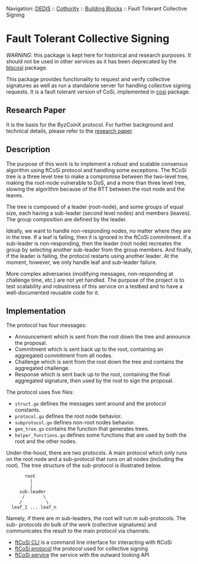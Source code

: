 Navigation: [DEDIS](https://github.com/dedis/doc/tree/master/README.md) ::
[Cothority](../README.md) ::
[Building Blocks](../doc/BuildingBlocks.md) ::
Fault Tolerant Collective Signing

# Fault Tolerant Collective Signing

*WARNING*: this package is kept here for historical and research purposes. It
should not be used in other services as it has been deprecated by the
[blscosi](../blscosi)
package.

This package provides functionality to request and verify collective signatures
as well as run a standalone server for handling collective signing requests.
It is a fault tolerant version of CoSi, implemented in
[cosi](../cosi/README.md) package.

## Research Paper

It is the basis for the ByzCoinX protocol. For further background and technical
details, please refer to the
[research paper](https://eprint.iacr.org/2017/406.pdf).

## Description

The purpose of this work is to implement a robust and scalable consensus
algorithm using ftCoSi protocol and handling some exceptions. The ftCoSi tree
is a three level tree to make a compromise between the two-level tree, making
the root-node vulnerable to DoS, and a more than three level tree, slowing the
algorithm because of the RTT between the root node and the leaves.

The tree is composed of a leader (root-node), and some groups of equal size,
each having a sub-leader (second level nodes) and members (leaves). The group
composition are defined by the leader.

Ideally, we want to handle non-responding nodes, no matter where they are
in the tree. If a leaf is failing, then it is ignored in the ftCoSi commitment.
If a sub-leader is non-responding, then the leader (root node) recreates the
group by selecting another sub-leader from the group members. And finally, if
the leader is failing, the protocol restarts using another leader. At the
moment, however, we only handle leaf and sub-leader failure.

More complex adversaries (modifying messages, non-responding at challenge time,
etc.) are not yet handled.
The purpose of the project is to test scalability and robustness of this
service on a testbed and to have a well-documented reusable code for it.

## Implementation
The protocol has four messages: 
- Announcement which is sent from the root down the tree and announce the
proposal.
- Commitment which is sent back up to the root, containing an aggregated
commitment from all nodes.  
- Challenge which is sent from the root down the tree and contains the
aggregated challenge.  
- Response which is sent back up to the root, containing the final aggregated
signature, then used by the root to sign the proposal.

The protocol uses five files: 
- `struct.go` defines the messages sent around and the protocol constants.  
- `protocol.go` defines the root node behavior.
- `subprotocol.go` defines non-root nodes behavior.
- `gen_tree.go` contains the function that generates trees.
- `helper_functions.go` defines some functions that are used by both the root
and the other nodes.

Under-the-hood, there are two protocols. A main protocol which only runs on
the root node and a sub-protocol that runs on all nodes (including the
root). The tree structure of the sub-protocol is illustrated below.

```
       root
         |
         |
     sub-leader
      /       \
     /         \
  leaf_1 ... leaf_n
```

Namely, if there are m sub-leaders, the root will run m sub-protocols. The
sub- protocols do bulk of the work (collective signatures) and communicates
the result to the main protocol via channels.

- [ftCoSi CLI](CLI.md) is a command line interface for interacting with ftCoSi
- [ftCoSi protocol](protocol) the protocol used for collective signing
- [ftCoSi service](service) the service with the outward looking API
